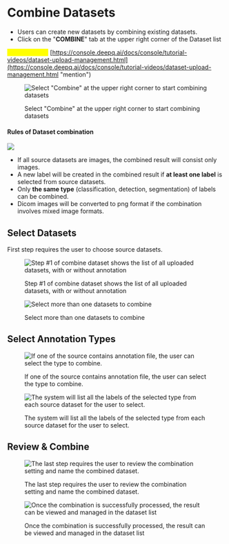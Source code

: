 # Combine Datasets

* Users can create new datasets by combining existing datasets.
* Click on the "**COMBINE**" tab at the upper right corner of the Dataset list

<mark style="color:yellow;">Tutorial Video:</mark><img src="https://console.deepq.ai/docs/console/.gitbook/assets/video-icon-small.jpg" alt="" data-size="line"> [https://console.deepq.ai/docs/console/tutorial-videos/dataset-upload-management.html](https://console.deepq.ai/docs/console/tutorial-videos/dataset-upload-management.html "mention")

<figure><img src="https://console.deepq.ai/docs/console/.gitbook/assets/con-2-6-0.png" alt="Select &#x22;Combine&#x22; at the upper right corner to start combining datasets"><figcaption><p>Select "Combine" at the upper right corner to start combining datasets</p></figcaption></figure>

#### Rules of Dataset combination <a href="#rules-of-dataset-combination" id="rules-of-dataset-combination"></a>

![](https://console.deepq.ai/docs/console/.gitbook/assets/con-2-6-0-1.png)

* If all source datasets are images, the combined result will consist only images.
* A new label will be created in the combined result if **at least one label** is selected from source datasets.
* Only **the same type** (classification, detection, segmentation) of labels can be combined.
* Dicom images will be converted to png format if the combination involves mixed image formats.

## Select Datasets <a href="#261-select-datasets" id="261-select-datasets"></a>

First step requires the user to choose source datasets.

<figure><img src="https://console.deepq.ai/docs/console/.gitbook/assets/con-2-6-2.png" alt="Step #1 of combine dataset shows the list of all uploaded datasets, with or without annotation"><figcaption><p>Step #1 of combine dataset shows the list of all uploaded datasets, with or without annotation</p></figcaption></figure>

<figure><img src="https://console.deepq.ai/docs/console/.gitbook/assets/con-2-6-3.png" alt="Select more than one datasets to combine"><figcaption><p>Select more than one datasets to combine</p></figcaption></figure>

## Select Annotation Types <a href="#262-select-annotation-types" id="262-select-annotation-types"></a>

<figure><img src="https://console.deepq.ai/docs/console/.gitbook/assets/con-2-6-4.png" alt="If one of the source contains annotation file, the user can select the type to combine."><figcaption><p>If one of the source contains annotation file, the user can select the type to combine.</p></figcaption></figure>

<figure><img src="https://console.deepq.ai/docs/console/.gitbook/assets/con-2-6-5.png" alt="The system will list all the labels of the selected type from each source dataset for the user to select."><figcaption><p>The system will list all the labels of the selected type from each source dataset for the user to select.</p></figcaption></figure>

## Review & Combine <a href="#263-review--combine" id="263-review--combine"></a>

<figure><img src="https://console.deepq.ai/docs/console/.gitbook/assets/con-2-6-6.png" alt="The last step requires the user to review the combination setting and name the combined dataset."><figcaption><p>The last step requires the user to review the combination setting and name the combined dataset.</p></figcaption></figure>

<figure><img src="https://console.deepq.ai/docs/console/.gitbook/assets/con-2-6-7.png" alt="Once the combination is successfully processed, the result can be viewed and managed in the dataset list"><figcaption><p>Once the combination is successfully processed, the result can be viewed and managed in the dataset list</p></figcaption></figure>
